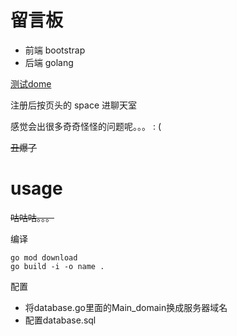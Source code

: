 
# 留言板

- 前端 bootstrap 
- 后端 golang

[测试dome](http://roomoflja.cn:9999/)

注册后按页头的 space 进聊天室

感觉会出很多奇奇怪怪的问题呢。。。 : (

<del>丑爆了</del>

# usage

<del>咕咕咕。。。</del>


编译

```shell
go mod download 
go build -i -o name .
```

配置

-   将database.go里面的Main_domain换成服务器域名
-   配置database.sql
  

